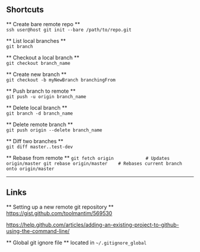 ## Shortcuts  

** Create bare remote repo **  
`ssh user@host git init --bare /path/to/repo.git`  

** List local branches **  
`git branch`  

** Checkout a local branch **  
`git checkout branch_name`  

** Create new branch **  
`git checkout -b myNewBranch branchingFrom`

** Push branch to remote **   
`git push -u origin branch_name`  

** Delete local branch **  
`git branch -d branch_name`  

** Delete remote branch **  
`git push origin --delete branch_name`  

** Diff two branches **  
`git diff master..test-dev`  

** Rebase from remote **
`git fetch origin            # Updates origin/master
git rebase origin/master    # Rebases current branch onto origin/master`

---

## Links
** Setting up a new remote git repository **
<https://gist.github.com/toolmantim/569530>

<https://help.github.com/articles/adding-an-existing-project-to-github-using-the-command-line/>

** Global git ignore file **
located in `~/.gitignore_global`
